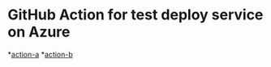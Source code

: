 # GitHub Action for test deploy service on Azure

*[action-a](/theomeka/gha-azure/tree/action-a)
*[action-b](/theomeka/gha-azure/tree/action-b)